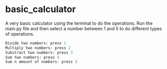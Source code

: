 # basic_calculator

A very basic calculator using the terminal to do the operations.
Run the main.py file and then select a number between 1 and 5 to do different types of operations.

```PYTHON
Divide two numbers: press 1
Multiply two numbers: press 2
Substract two numbers: press 3
Sum two numbers: press 4
Sum n amount of numbers: press 5
```
